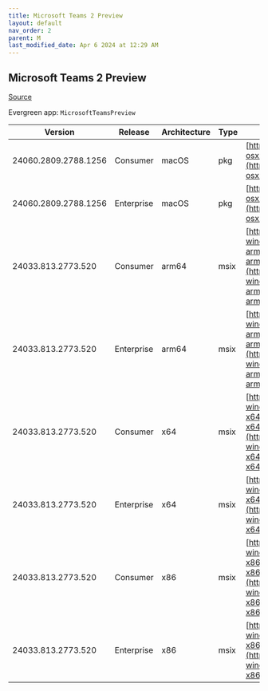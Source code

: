 ```yaml
---
title: Microsoft Teams 2 Preview
layout: default
nav_order: 2
parent: M
last_modified_date: Apr 6 2024 at 12:29 AM
---
```


## Microsoft Teams 2 Preview

[Source](https://www.microsoft.com/teams)

Evergreen app: `MicrosoftTeamsPreview`

| Version              | Release    | Architecture | Type | URI                                                                                                                                                                                                                      |
| -------------------- | ---------- | ------------ | ---- | ------------------------------------------------------------------------------------------------------------------------------------------------------------------------------------------------------------------------ |
| 24060.2809.2788.1256 | Consumer   | macOS        | pkg  | [https://statics.teams.cdn.office.net/production-osx/24060.2809.2788.1256/MicrosoftTeams.pkg](https://statics.teams.cdn.office.net/production-osx/24060.2809.2788.1256/MicrosoftTeams.pkg)                               |
| 24060.2809.2788.1256 | Enterprise | macOS        | pkg  | [https://statics.teams.cdn.office.net/production-osx/24060.2809.2788.1256/MicrosoftTeams.pkg](https://statics.teams.cdn.office.net/production-osx/24060.2809.2788.1256/MicrosoftTeams.pkg)                               |
| 24033.813.2773.520   | Consumer   | arm64        | msix | [https://statics.teams.cdn.office.net/production-windows-arm64/24033.813.2773.520/MicrosoftTeams-arm64.msix](https://statics.teams.cdn.office.net/production-windows-arm64/24033.813.2773.520/MicrosoftTeams-arm64.msix) |
| 24033.813.2773.520   | Enterprise | arm64        | msix | [https://statics.teams.cdn.office.net/production-windows-arm64/24033.813.2773.520/MSTeams-arm64.msix](https://statics.teams.cdn.office.net/production-windows-arm64/24033.813.2773.520/MSTeams-arm64.msix)               |
| 24033.813.2773.520   | Consumer   | x64          | msix | [https://statics.teams.cdn.office.net/production-windows-x64/24033.813.2773.520/MicrosoftTeams-x64.msix](https://statics.teams.cdn.office.net/production-windows-x64/24033.813.2773.520/MicrosoftTeams-x64.msix)         |
| 24033.813.2773.520   | Enterprise | x64          | msix | [https://statics.teams.cdn.office.net/production-windows-x64/24033.813.2773.520/MSTeams-x64.msix](https://statics.teams.cdn.office.net/production-windows-x64/24033.813.2773.520/MSTeams-x64.msix)                       |
| 24033.813.2773.520   | Consumer   | x86          | msix | [https://statics.teams.cdn.office.net/production-windows-x86/24033.813.2773.520/MicrosoftTeams-x86.msix](https://statics.teams.cdn.office.net/production-windows-x86/24033.813.2773.520/MicrosoftTeams-x86.msix)         |
| 24033.813.2773.520   | Enterprise | x86          | msix | [https://statics.teams.cdn.office.net/production-windows-x86/24033.813.2773.520/MSTeams-x86.msix](https://statics.teams.cdn.office.net/production-windows-x86/24033.813.2773.520/MSTeams-x86.msix)                       |
